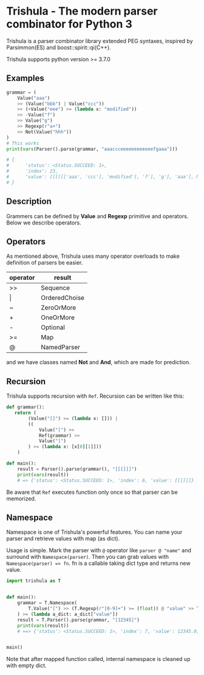 # Trishula - The modern parser combinator for Python 3

Trishula is a parser combinator library extended PEG syntaxes, inspired by Parsimmon(ES) and boost::spirit::qi(C++).

Trishula supports python version >= 3.7.0

## Examples

```python
grammar = (
    Value("aaa")
    >> (Value("bbb") | Value("ccc"))
    >> (+Value("eee") >= (lambda x: "modified"))
    >> -Value("f")
    >> Value("g")
    >> Regexp(r"a+")
    >> Not(Value("hhh"))
)
# This works
print(vars(Parser().parse(grammar, "aaaccceeeeeeeeeeeefgaaa")))

# {
#      'status': <Status.SUCCEED: 1>,
#      'index': 23,
#      'value': [[[[[['aaa', 'ccc'], 'modified'], 'f'], 'g'], 'aaa'], None]
# }
```

## Description

Grammers can be defined by **Value** and **Regexp** primitive and operators. Below we describe operators.

## Operators

As mentioned above, Trishula uses many operator overloads to make definition of parsers be easier.

| operator | result |
----|---- 
| >> | Sequence |
| \| | OrderedChoise |
| ~ | ZeroOrMore |
| + | OneOrMore |
| - | Optional |
| >= | Map |
| @ | NamedParser |

and we have classes named **Not** and **And**, which are made for prediction.


## Recursion

Trishula supports recursion with `Ref`. Recursion can be written like this:

```python
def grammar():
   return (
        (Value("[]") >= (lambda x: [])) |
        ((
            Value("[") >>
            Ref(grammar) >>
            Value("]")
        ) >= (lambda x: [x[0][1]]))
    )

def main():
    result = Parser().parse(grammar(), "[[[]]]")
    print(vars(result))
    # => {'status': <Status.SUCCEED: 1>, 'index': 6, 'value': [[[]]]}
```

Be aware that `Ref` executes function only once so that parser can be memorized.

## Namespace

Namespace is one of Trishula's powerful features. You can name your parser and retrieve values with map (as dict).

Usage is simple. Mark the parser with `@` operator like `parser @ "name"` and surround with `Namespace(parser)`. Then you can grab values with `Namespace(parser) => fn`. fn is a callable taking dict type and returns new value. 

```python
import trishula as T


def main():
    grammar = T.Namespace(
        T.Value("[") >> (T.Regexp(r"[0-9]+") >= (float)) @ "value" >> T.Value("]")
    ) >= (lambda a_dict: a_dict["value"])
    result = T.Parser().parse(grammar, "[12345]")
    print(vars(result))
    # ==> {'status': <Status.SUCCEED: 1>, 'index': 7, 'value': 12345.0, 'namespace': {}}


main()
```

Note that after mapped function called, internal namespace is cleaned up with empty dict.

